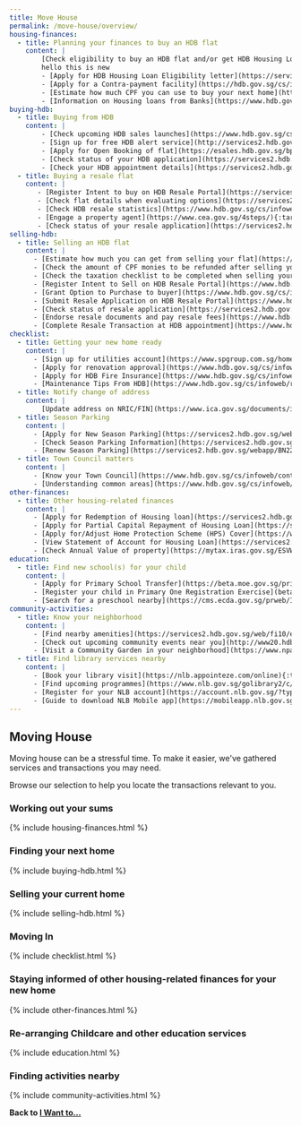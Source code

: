 ```yaml
---
title: Move House
permalink: /move-house/overview/
housing-finances:
  - title: Planning your finances to buy an HDB flat
    content: |
        [Check eligibility to buy an HDB flat and/or get HDB Housing Loan](https://services2.hdb.gov.sg/webapp/BP13EligCheck/BP13SHome?strSystem=CHECK){:target="_blank"}<br>
        hello this is new
        - [Apply for HDB Housing Loan Eligibility letter](https://services2.hdb.gov.sg/webapp/BP27AWHLEApplication/BP27SHome){:target="_blank"}
        - [Apply for a Contra-payment facility](https://hdb.gov.sg/cs/infoweb/residential/financing-a-flat-purchase/housing-loan-from-hdb/contra-payment-facility-for-new-flats){:target="_blank"}
        - [Estimate how much CPF you can use to buy your next home](https://www.cpf.gov.sg/eSvc/Web/Schemes/CpfHousingUsage/Input1){:target="_blank"}
        - [Information on Housing loans from Banks](https://www.hdb.gov.sg/cs/infoweb/residential/financing-a-flat-purchase/housing-loan-from-banks){:target="_blank"}
buying-hdb:
  - title: Buying from HDB
    content: |
        - [Check upcoming HDB sales launches](https://www.hdb.gov.sg/cs/infoweb/residential/buying-a-flat/new/sales-launches/bto-sbf-open-booking?anchor=upcomingBTO){:target="_blank"}
        - [Sign up for free HDB alert service](http://services2.hdb.gov.sg/webapp/BF08CESS/Index.jsp){:target="_blank"}
        - [Apply for Open Booking of flat](https://esales.hdb.gov.sg/bp25/launch/open/OPEN_page_7142/home.html){:target="_blank"}
        - [Check status of your HDB application](https://services2.hdb.gov.sg/webapp/BP13BTOENQWeb/BP13RSLT.jsp?strSystem=BTO1){:target="_blank"}
        - [Check your HDB appointment details](https://services2.hdb.gov.sg/webapp/SX05AWSPCP/SX05PSPCPLogin.jsp){:target="_blank"}
  - title: Buying a resale flat
    content: |
       - [Register Intent to buy on HDB Resale Portal](https://services2.hdb.gov.sg/webapp/BB31AWDashboardWeb/BB31PLogin.jsp){:target="_blank"}
       - [Check flat details when evaluating options](https://services2.hdb.gov.sg/web/fi10/emap.html){:target="_blank"}
       - [Check HDB resale statistics](https://www.hdb.gov.sg/cs/infoweb/residential/buying-a-flat/resale/getting-started/resale-statistics){:target="_blank"}
       - [Engage a property agent](https://www.cea.gov.sg/4steps/){:target="_blank"}
       - [Check status of your resale application](https://services2.hdb.gov.sg/webapp/BB31AWDashboardWeb/BB31PLogin.jsp){:target="_blank"}
selling-hdb:
  - title: Selling an HDB flat
    content: |
      - [Estimate how much you can get from selling your flat](https://services2.hdb.gov.sg/webapp/BB24SaleProceedCalculator/BB24SSaleProceedsCalc){:target="_blank"}
      - [Check the amount of CPF monies to be refunded after selling your flat](https://www.cpf.gov.sg/eSvc/Web/Schemes/PublicHousingWithdrawalStatement/Statement){:target="_blank"}
      - [Check the taxation checklist to be completed when selling your property](https://www.iras.gov.sg/irashome/Property/Property-owners/Selling-renting-out-carrying-out-works/Selling-your-Property/){:target="_blank"}
      - [Register Intent to Sell on HDB Resale Portal](https://www.hdb.gov.sg/cs/infoweb/residential/selling-a-flat/procedures/register-intent-to-sell){:target="_blank"}
      - [Grant Option to Purchase to buyer](https://www.hdb.gov.sg/cs/infoweb/residential/selling-a-flat/procedures/option-to-purchase){:target="_blank"}
      - [Submit Resale Application on HDB Resale Portal](https://www.hdb.gov.sg/cs/infoweb/residential/selling-a-flat/procedures/resale-application){:target="_blank"}
      - [Check status of resale application](https://services2.hdb.gov.sg/webapp/BB31AWDashboardWeb/BB31PLogin.jsp)
      - [Endorse resale documents and pay resale fees](https://www.hdb.gov.sg/cs/infoweb/residential/selling-a-flat/procedures/resale-application/after-submitting-a-resale-application-){:target="_blank"}
      - [Complete Resale Transaction at HDB appointment](https://www.hdb.gov.sg/cs/infoweb/residential/selling-a-flat/procedures/appointment-at-hdb){:target="_blank"}
checklist:
  - title: Getting your new home ready
    content: |
      - [Sign up for utilities account](https://www.spgroup.com.sg/home){:target="_blank"}
      - [Apply for renovation approval](https://www.hdb.gov.sg/cs/infoweb/residential/living-in-an-hdb-flat/renovation/applying-for-approval){:target="_blank"}
      - [Apply for HDB Fire Insurance](https://www.hdb.gov.sg/cs/infoweb/residential/living-in-an-hdb-flat/fire-insurance){:target="_blank"}
      - [Maintenance Tips From HDB](https://www.hdb.gov.sg/cs/infoweb/residential/living-in-an-hdb-flat/home-maintenance/home-care-guide){:target="_blank"}
  - title: Notify change of address
    content: |
        [Update address on NRIC/FIN](https://www.ica.gov.sg/documents/ic/update_residential_address){:target="_blank"} 
  - title: Season Parking
    content: |
      - [Apply for New Season Parking](https://services2.hdb.gov.sg/webapp/BN22PPORTALWeb/eApplication/BN22PApplicationTerms.jsp){:target="_blank"}
      - [Check Season Parking Information](https://services2.hdb.gov.sg/webapp/BN22CpkVcncy/BN22SeasonParkInfoSearch.jsp){:target="_blank"}
      - [Renew Season Parking](https://services2.hdb.gov.sg/webapp/BN22ERENEW/BN22PRenewTerms.jsp){:target="_blank"}
  - title: Town Council matters
    content: |
      - [Know your Town Council](https://www.hdb.gov.sg/cs/infoweb/contact-us?anchor=towncouncil){:target="_blank"}
      - [Understanding common areas](https://www.hdb.gov.sg/cs/infoweb/residential/living-in-an-hdb-flat/home-maintenance/function-of-hdb-branches-and-town-councils){:target="_blank"}
other-finances:
  - title: Other housing-related finances
    content: |
      - [Apply for Redemption of Housing loan](https://services2.hdb.gov.sg/webapp/AB03AWRedemptionWeb/AB03SRedemption){:target="_blank"}
      - [Apply for Partial Capital Repayment of Housing Loan](https://services2.hdb.gov.sg/webapp/AB03FININFO/AB03SSelAcc){:target="_blank"}
      - [Apply for/Adjust Home Protection Scheme (HPS) Cover](https://www.cpf.gov.sg/eSvc/Web/Schemes/ApplyOrAdjustHpsCover/ImportantNotes){:target="_blank"}
      - [View Statement of Account for Housing Loan](https://services2.hdb.gov.sg/webapp/AB03FININFO/AB03SSelAcc)
      - [Check Annual Value of property](https://mytax.iras.gov.sg/ESVWeb/default.aspx?target=MPTPropertySearch&toLoginSelection=true){:target="_blank"}
education:
  - title: Find new school(s) for your child
    content: |
      - [Apply for Primary School Transfer](https://beta.moe.gov.sg/primary/transfers/apply/){:target="_blank"}
      - [Register your child in Primary One Registration Exercise](beta.moe/gov.sg/primary/p1-registration){:target="_blank"}
      - [Search for a preschool nearby](https://cms.ecda.gov.sg/prweb/IAC/zGwoaxwY6Bz0rcpuMWgTMg%5B%5B*/!STANDARD){:target="_blank"}
community-activities:
  - title: Know your neighborhood
    content: |
      - [Find nearby amenities](https://services2.hdb.gov.sg/web/fi10/emap.html){:target="_blank"}
      - [Check out upcoming community events near you](http://www20.hdb.gov.sg/fi10/fi10341p.nsf/new-and-upcoming-events?OpenForm){:target="_blank"}
      - [Visit a Community Garden in your neighborhood](https://www.nparks.gov.sg/gardening/community-gardens/visit-a-community-garden){:target="_blank"}
  - title: Find library services nearby
    content: |
      - [Book your library visit](https://nlb.appointeze.com/online){:target="_blank"}
      - [Find upcoming programmes](https://www.nlb.gov.sg/golibrary2/c/30307529/){:target="_blank"}
      - [Register for your NLB account](https://account.nlb.gov.sg/?type=register){:target="_blank"}
      - [Guide to download NLB Mobile app](https://mobileapp.nlb.gov.sg/){:target="_blank"}
---
```


## Moving House

Moving house can be a stressful time. To make it easier, we've gathered services and transactions you may need.

Browse our selection to help you locate the transactions relevant to you.


### Working out your sums 
{% include housing-finances.html %}


### Finding your next home
{% include buying-hdb.html %}


### Selling your current home
{% include selling-hdb.html %}


### Moving In
{% include checklist.html %}


### Staying informed of other housing-related finances for your new home
{% include other-finances.html %}


### Re-arranging Childcare and other education services
{% include education.html %}


### Finding activities nearby
{% include community-activities.html %}



**Back to [I Want to...](/government-services/overview/)**
